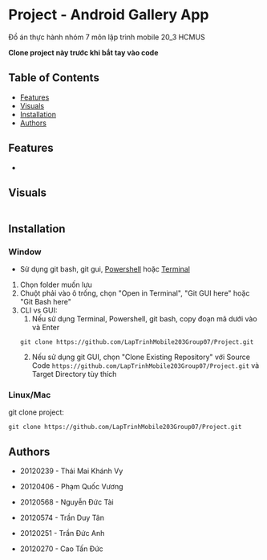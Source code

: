 # Project - Android Gallery App
Đồ án thực hành nhóm 7 môn lập trình mobile 20_3 HCMUS

**Clone project này trước khi bắt tay vào code**

## Table of Contents
- [Features](#features)
- [Visuals](#visuals)
- [Installation](#installation)
- [Authors](#authors)

## Features
- 

## Visuals

![]() 

## Installation

### Window
- Sử dụng git bash, git gui, [Powershell](https://learn.microsoft.com/en-us/powershell/scripting/install/installing-powershell-on-windows?view=powershell-7.2) hoặc [Terminal](https://learn.microsoft.com/en-us/windows/terminal/install) 
1. Chọn folder muốn lưu
2. Chuột phải vào ô trống, chọn "Open in Terminal", "Git GUI here" hoặc "Git Bash here"
3. CLI vs GUI:
    1. Nếu sử dụng Terminal, Powershell, git bash, copy đoạn mã dưới vào và Enter
    ```
    git clone https://github.com/LapTrinhMobile203Group07/Project.git
    ```
    2. Nếu sử dụng git GUI, chọn "Clone Existing Repository" với Source Code `https://github.com/LapTrinhMobile203Group07/Project.git` và Target Directory tùy thích

### Linux/Mac
git clone project: 
```
git clone https://github.com/LapTrinhMobile203Group07/Project.git
```

## Authors
- 20120239 - Thái Mai Khánh Vy
- 20120406 - Phạm Quốc Vương
- 20120568 - Nguyễn Đức Tài
- 20120574 - Trần Duy Tân
- 20120251 - Trần Đức Anh

- 20120270 - Cao Tấn Đức
